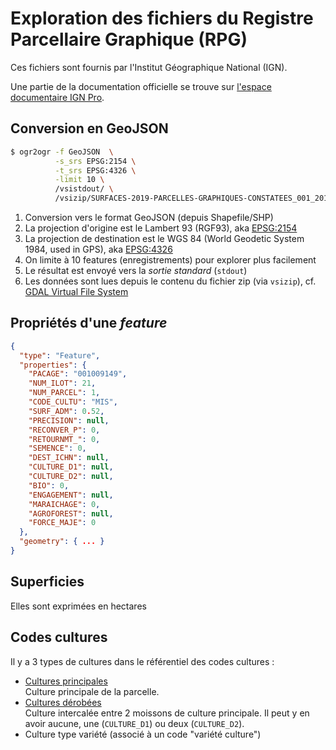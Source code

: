 # Exploration des fichiers du Registre Parcellaire Graphique (RPG)

Ces fichiers sont fournis par l'Institut Géographique National (IGN).

Une partie de la documentation officielle se trouve sur
[l'espace documentaire IGN Pro](https://geoservices.ign.fr/documentation/diffusion/documentation-offre.html#rpg).


## Conversion en GeoJSON

```bash
$ ogr2ogr -f GeoJSON  \
          -s_srs EPSG:2154 \
          -t_srs EPSG:4326 \
          -limit 10 \
          /vsistdout/ \
          /vsizip/SURFACES-2019-PARCELLES-GRAPHIQUES-CONSTATEES_001_20190721.zip
```

1. Conversion vers le format GeoJSON (depuis Shapefile/SHP)
1. La projection d'origine est le Lambert 93 (RGF93), aka [EPSG:2154](https://epsg.io/2154)
1. La projection de destination est le WGS 84 (World Geodetic System 1984, used in GPS), aka [EPSG:4326](EPSG:4326)
1. On limite à 10 features (enregistrements) pour explorer plus facilement
1. Le résultat est envoyé vers la _sortie standard_ (`stdout`)
1. Les données sont lues depuis le contenu du fichier zip (via `vsizip`), cf. [GDAL Virtual File System](https://gdal.org/user/virtual_file_systems.html)

## Propriétés d'une _feature_

```json
{
  "type": "Feature",
  "properties": {
    "PACAGE": "001009149",
    "NUM_ILOT": 21,
    "NUM_PARCEL": 1,
    "CODE_CULTU": "MIS",
    "SURF_ADM": 0.52,
    "PRECISION": null,
    "RECONVER_P": 0,
    "RETOURNMT_": 0,
    "SEMENCE": 0,
    "DEST_ICHN": null,
    "CULTURE_D1": null,
    "CULTURE_D2": null,
    "BIO": 0,
    "ENGAGEMENT": null,
    "MARAICHAGE": 0,
    "AGROFOREST": null,
    "FORCE_MAJE": 0
  },
  "geometry": { ... }
}
```

## Superficies

Elles sont exprimées en hectares

## Codes cultures

Il y a 3 types de cultures dans le référentiel des codes cultures :

* [Cultures principales](https://geoservices.ign.fr/ressources_documentaires/Espace_documentaire/BASES_VECTORIELLES/RPG/Codification_cultures_principales.csv)<br>
  Culture principale de la parcelle.
* [Cultures dérobées](https://geoservices.ign.fr/ressources_documentaires/Espace_documentaire/BASES_VECTORIELLES/RPG/Codification_cultures_derobees.csv)<br>
  Culture intercalée entre 2 moissons de culture principale. Il peut y en avoir aucune, une (`CULTURE_D1`) ou deux (`CULTURE_D2`).
* Culture type variété (associé à un code "variété culture")
